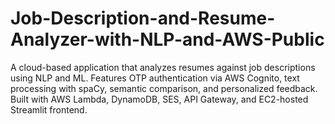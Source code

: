 # Job-Description-and-Resume-Analyzer-with-NLP-and-AWS-Public
A cloud-based application that analyzes resumes against job descriptions using NLP and ML. Features OTP authentication via AWS Cognito, text processing with spaCy, semantic comparison, and personalized feedback. Built with AWS Lambda, DynamoDB, SES, API Gateway, and EC2-hosted Streamlit frontend.

